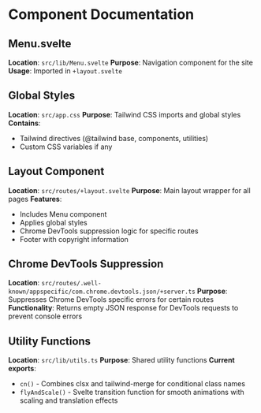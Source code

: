# Component Documentation

## Menu.svelte
**Location**: `src/lib/Menu.svelte`
**Purpose**: Navigation component for the site
**Usage**: Imported in `+layout.svelte`

## Global Styles
**Location**: `src/app.css`
**Purpose**: Tailwind CSS imports and global styles
**Contains**: 
- Tailwind directives (@tailwind base, components, utilities)
- Custom CSS variables if any

## Layout Component
**Location**: `src/routes/+layout.svelte`
**Purpose**: Main layout wrapper for all pages
**Features**:
- Includes Menu component
- Applies global styles
- Chrome DevTools suppression logic for specific routes
- Footer with copyright information

## Chrome DevTools Suppression
**Location**: `src/routes/.well-known/appspecific/com.chrome.devtools.json/+server.ts`
**Purpose**: Suppresses Chrome DevTools specific errors for certain routes
**Functionality**: Returns empty JSON response for DevTools requests to prevent console errors

## Utility Functions
**Location**: `src/lib/utils.ts`
**Purpose**: Shared utility functions
**Current exports**:
- `cn()` - Combines clsx and tailwind-merge for conditional class names
- `flyAndScale()` - Svelte transition function for smooth animations with scaling and translation effects
